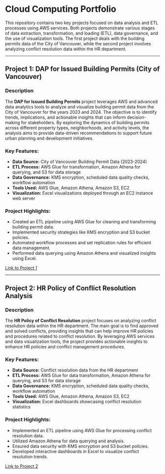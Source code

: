 # Cloud Computing Portfolio

This repository contains two key projects focused on data analysis and ETL processes using AWS services. Both projects demonstrate various stages of data extraction, transformation, and loading (ETL), data governance, and the use of visualization tools. The first project deals with the building permits data of the City of Vancouver, while the second project involves analyzing conflict resolution data within the HR department.

---

## Project 1: DAP for Issued Building Permits (City of Vancouver)

### Description

The **DAP for Issued Building Permits** project leverages AWS and advanced data analytics tools to analyze and visualize building permit data from the City of Vancouver for the years 2023 and 2024. The objective is to identify trends, implications, and actionable insights that can inform decision-making for stakeholders. By exploring the dynamics of building permits across different property types, neighborhoods, and activity levels, the analysis aims to provide data-driven recommendations to support future urban planning and development initiatives.

### Key Features:

- **Data Source:** City of Vancouver Building Permit Data (2023-2024)
- **ETL Process:** AWS Glue for transformation, Amazon Athena for querying, and S3 for data storage
- **Data Governance:** KMS encryption, scheduled data quality checks, workflow automation
- **Tools Used:** AWS Glue, Amazon Athena, Amazon S3, EC2
- **Visualization:** Excel visualizations deployed through an EC2 instance web server

### Project Highlights:

- Created an ETL pipeline using AWS Glue for cleaning and transforming building permit data.
- Implemented security strategies like KMS encryption and S3 bucket policies.
- Automated workflow processes and set replication rules for efficient data management.
- Performed data querying using Amazon Athena and visualized insights using Excel.

[Link to Project 1](./City%20of%20Vancouver%20DAP/)

---

## Project 2: HR Policy of Conflict Resolution Analysis

### Description

The **HR Policy of Conflict Resolution** project focuses on analyzing conflict resolution data within the HR department. The main goal is to find approved and solved conflicts, providing insights that can help improve HR policies and procedures related to conflict resolution. By leveraging AWS services and data visualization tools, the project provides actionable insights to enhance HR policies and conflict management procedures.

### Key Features:

- **Data Source:** Conflict resolution data from the HR department
- **ETL Process:** AWS Glue for data transformation, Amazon Athena for querying, and S3 for data storage
- **Data Governance:** KMS encryption, scheduled data quality checks, workflow automation
- **Tools Used:** AWS Glue, Amazon Athena, Amazon S3, EC2
- **Visualization:** Excel dashboards showcasing conflict resolution statistics

### Project Highlights:

- Implemented an ETL pipeline using AWS Glue for processing conflict resolution data.
- Utilized Amazon Athena for data querying and analysis.
- Ensured data security with KMS encryption and S3 bucket policies.
- Developed interactive dashboards in Excel to visualize conflict resolution trends.

[Link to Project 2](./UCW%20HR%20Policy%20Project/)


